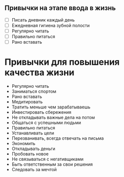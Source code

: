 ## Привычки на этапе ввода в жизнь
- [ ]  Писать дневник каждый день
- [ ] Ежедневная гигиена зубной полости 
- [ ] Регулярно читать
- [ ] Правильно питаться 
- [ ] Рано вставать
# Привычки для повышения качества жизни
- Регулярно читать
- Заниматься спортом
- Рано вставать
- Медитировать
- Тратить меньше чем зарабатываешь
- Инвестировать сбережения
- Не откладывать важные дела на потом
- Общаться с успешными людьми
- Правильно питаться 
- Устанавливать цели
- Перезванивать, всегда отвечать на письма
- Экономить
- Откладывать деньги
- Пробовать новое
- Не связываться с негативщиками
- Быть ответственным за свои решения
- Следовать за мечтой
